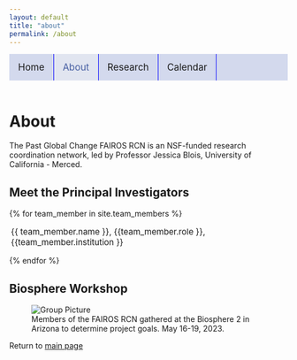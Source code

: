 ```yaml
---
layout: default
title: "about"
permalink: /about
---
```


<style>
 .container {
  display: flex;
  <!-- align-items: center; -->
  <!-- justify-content: center -->
}
img {
  max-width: 100%;
  max-height:100%;
}

.text {
  font-size: 15px;
  padding-left: 3px;
  align-items: left;
  justify-content: left;
  text-align: left;
 
}
ul.topnav {
  list-style-type: none;
  margin: 0;
  padding: 0;
  background-color: #d3d9ed;
  overflow: hidden;
  position: sticky;
  top: 0;
 }
ul.topnav li {float: left;}
ul.topnav li a {
  float: left;
  text-align: center;
  padding: 14px 16px;
  text-decoration: none;
  font-size: 17px;
 }
ul.topnav li a:hover:not(.active) {
  background-color: #e1e5f0;
  color: #5e72ab;
 }
ul.topnav a.active {
  background-color: #e1e5f0;
  color: #4860a3;
}
@media screen and (max-width: 600px) {
  ul.topnav li.right, 
  ul.topnav li {float: none;}
}
 </style>


<ul class="topnav">
 <li><a style="border-right: 1px solid blue;" href="home">Home</a></li>
 <li><a style="border-right: 1px solid blue;" class="active" href="about">About</a></li>
 <li><a style="border-right: 1px solid blue;" href="research">Research</a></li>
 <li><a style="border-right: 1px solid blue;" href="calendar">Calendar</a></li>
</ul>

<br>

<title>About</title>
<h1>About</h1>
The Past Global Change FAIROS RCN is an NSF-funded research coordination network, led by Professor Jessica Blois, University of California - Merced.

<h2>Meet the Principal Investigators</h2>
{% for team_member in site.team_members %}
<div class="container">
  <div class="image">
   <!-- # <img src={{ team_member.picture }}> remove pictures for now -->
  </div>
  <div class="text">
  <p style="text-align:left;"> {{ team_member.name }}, {{team_member.role }}, {{team_member.institution }} </p>
  </div>
</div>
{% endfor %} 

<h2>Biosphere Workshop</h2>
 <figure>
  <img src="./images/Blois_group_3.jpeg" alt="Group Picture" style="display:block" align="absbottom">
  <figcaption>Members of the FAIROS RCN gathered at the Biosphere 2 in Arizona to determine project goals. May 16-19, 2023. </figcaption>
 </figure>


Return to [main page](home.md)

